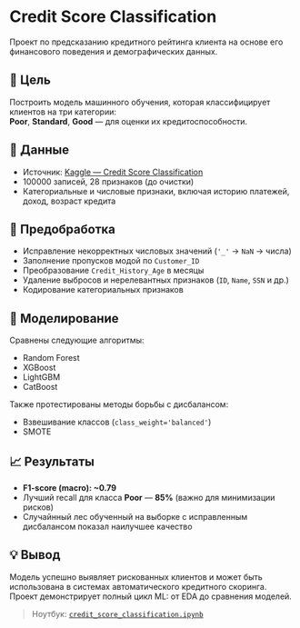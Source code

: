 # Credit Score Classification

Проект по предсказанию кредитного рейтинга клиента на основе его финансового поведения и демографических данных.

## 🎯 Цель
Построить модель машинного обучения, которая классифицирует клиентов на три категории:  
**Poor**, **Standard**, **Good** — для оценки их кредитоспособности.

## 📁 Данные
- Источник: [Kaggle — Credit Score Classification](https://www.kaggle.com/datasets/parisrohan/credit-score-classification)
- 100000 записей, 28 признаков (до очистки)
- Категориальные и числовые признаки, включая историю платежей, доход, возраст кредита

## 🧹 Предобработка
- Исправление некорректных числовых значений (`'_'` → `NaN` → числа)
- Заполнение пропусков модой по `Customer_ID`
- Преобразование `Credit_History_Age` в месяцы
- Удаление выбросов и нерелевантных признаков (`ID`, `Name`, `SSN` и др.)
- Кодирование категориальных признаков

## 🤖 Моделирование
Сравнены следующие алгоритмы:
- Random Forest
- XGBoost
- LightGBM
- CatBoost

Также протестированы методы борьбы с дисбалансом:
- Взвешивание классов (`class_weight='balanced'`)
- SMOTE

## 📈 Результаты
- **F1-score (macro): ~0.79**
- Лучший recall для класса **Poor** — **85%** (важно для минимизации рисков)
- Случайнный лес обученный на выборке с исправленным дисбалансом показал наилучшее качество

## 💡 Вывод
Модель успешно выявляет рискованных клиентов и может быть использована в системах автоматического кредитного скоринга. Проект демонстрирует полный цикл ML: от EDA до сравнения моделей.

> Ноутбук: [`credit_score_classification.ipynb`](credit_score_classification.ipynb)
